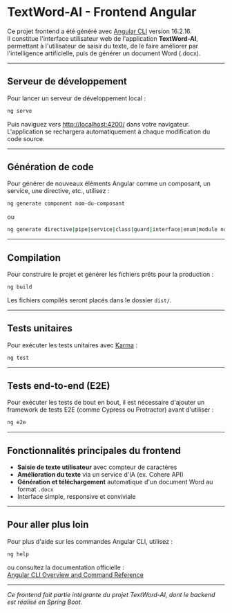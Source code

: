 # TextWord-AI - Frontend Angular

Ce projet frontend a été généré avec [Angular CLI](https://github.com/angular/angular-cli) version 16.2.16.  
Il constitue l'interface utilisateur web de l'application **TextWord-AI**, permettant à l'utilisateur de saisir du texte, de le faire améliorer par l'intelligence artificielle, puis de générer un document Word (.docx).

---

## Serveur de développement

Pour lancer un serveur de développement local :  

```bash
ng serve
```

Puis naviguez vers [http://localhost:4200/](http://localhost:4200/) dans votre navigateur.  
L'application se rechargera automatiquement à chaque modification du code source.

---

## Génération de code

Pour générer de nouveaux éléments Angular comme un composant, un service, une directive, etc., utilisez :  

```bash
ng generate component nom-du-composant
```

ou  

```bash
ng generate directive|pipe|service|class|guard|interface|enum|module nom
```

---

## Compilation

Pour construire le projet et générer les fichiers prêts pour la production :  

```bash
ng build
```

Les fichiers compilés seront placés dans le dossier `dist/`.

---

## Tests unitaires

Pour exécuter les tests unitaires avec [Karma](https://karma-runner.github.io) :  

```bash
ng test
```

---

## Tests end-to-end (E2E)

Pour exécuter les tests de bout en bout, il est nécessaire d'ajouter un framework de tests E2E (comme Cypress ou Protractor) avant d'utiliser :  

```bash
ng e2e
```

---

## Fonctionnalités principales du frontend

- **Saisie de texte utilisateur** avec compteur de caractères  
- **Amélioration du texte** via un service d'IA (ex. Cohere API)  
- **Génération et téléchargement** automatique d'un document Word au format `.docx`  
- Interface simple, responsive et conviviale

---

## Pour aller plus loin

Pour plus d'aide sur les commandes Angular CLI, utilisez :  

```bash
ng help
```

ou consultez la documentation officielle :  
[Angular CLI Overview and Command Reference](https://angular.io/cli)

---

*Ce frontend fait partie intégrante du projet TextWord-AI, dont le backend est réalisé en Spring Boot.*
